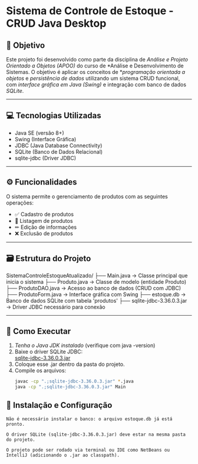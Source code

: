# Sistema de Controle de Estoque - CRUD Java Desktop

## 🎯 Objetivo

Este projeto foi desenvolvido como parte da disciplina de *Análise e Projeto Orientado a Objetos (APOO)* do curso de *Análise e Desenvolvimento de Sistemas. O objetivo é aplicar os conceitos de **programação orientada a objetos* e *persistência de dados* utilizando um sistema CRUD funcional, com *interface gráfica em Java (Swing)* e integração com banco de dados *SQLite*.

---

## 💻 Tecnologias Utilizadas

- Java SE (versão 8+)
- Swing (Interface Gráfica)
- JDBC (Java Database Connectivity)
- SQLite (Banco de Dados Relacional)
- sqlite-jdbc (Driver JDBC)

---

## ⚙ Funcionalidades

O sistema permite o gerenciamento de produtos com as seguintes operações:

- ✅ Cadastro de produtos
- 📄 Listagem de produtos
- ✏ Edição de informações
- ❌ Exclusão de produtos

---

## 🗃 Estrutura do Projeto
SistemaControleEstoqueAtualizado/
├── Main.java → Classe principal que inicia o sistema
├── Produto.java → Classe de modelo (entidade Produto)
├── ProdutoDAO.java → Acesso ao banco de dados (CRUD com JDBC)
├── ProdutoForm.java → Interface gráfica com Swing
├── estoque.db → Banco de dados SQLite com tabela 'produtos'
├── sqlite-jdbc-3.36.0.3.jar → Driver JDBC necessário para conexão

---

## 🧪 Como Executar

1. *Tenha o Java JDK instalado* (verifique com java -version)
2. Baixe o driver SQLite JDBC:  
   [sqlite-jdbc-3.36.0.3.jar](https://repo1.maven.org/maven2/org/xerial/sqlite-jdbc/3.36.0.3/sqlite-jdbc-3.36.0.3.jar)
3. Coloque esse .jar dentro da pasta do projeto.
4. Compile os arquivos:
   ```bash
   javac -cp ".;sqlite-jdbc-3.36.0.3.jar" *.java
   java -cp ".;sqlite-jdbc-3.36.0.3.jar" Main

 ## 📝 Instalação e Configuração

    Não é necessário instalar o banco: o arquivo estoque.db já está pronto.

    O driver SQLite (sqlite-jdbc-3.36.0.3.jar) deve estar na mesma pasta do projeto.

    O projeto pode ser rodado via terminal ou IDE como NetBeans ou IntelliJ (adicionando o .jar ao classpath).

  
